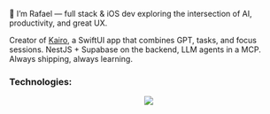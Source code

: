 👋 I’m Rafael — full stack & iOS dev exploring the intersection of AI, productivity, and great UX.

Creator of [Kairo](https://kairo-landing-page-production.up.railway.app/), a SwiftUI app that combines GPT, tasks, and focus sessions.
NestJS + Supabase on the backend, LLM agents in a MCP.
Always shipping, always learning.

### Technologies:
<p align="center">
  <a href="https://skillicons.dev">
    <img src="https://skillicons.dev/icons?i=figma,apple,swift,react,redux,nodejs,nest,dotnet,html,css,typescript,python,postgres" />
  </a>
</p>








